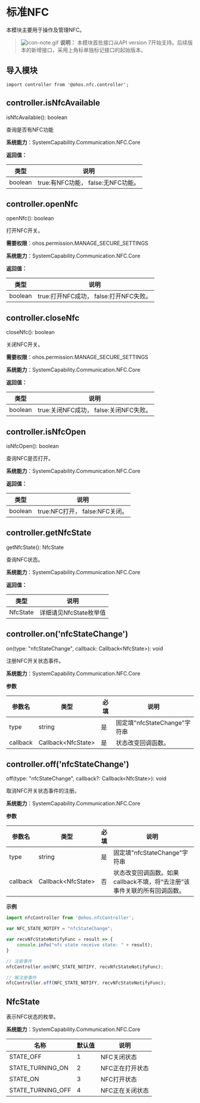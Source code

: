 # 标准NFC

本模块主要用于操作及管理NFC。

> ![icon-note.gif](public_sys-resources/icon-note.gif) **说明：**
> 本模块首批接口从API version 7开始支持。后续版本的新增接口，采用上角标单独标记接口的起始版本。


## **导入模块**

```
import controller from '@ohos.nfc.controller';
```


## controller.isNfcAvailable

isNfcAvailable(): boolean

查询是否有NFC功能

**系统能力**：SystemCapability.Communication.NFC.Core

**返回值：**

| **类型** | **说明** |
| -------- | -------- |
| boolean | true:有NFC功能，&nbsp;false:无NFC功能。 |


## controller.openNfc

openNfc(): boolean

打开NFC开关。

**需要权限**：ohos.permission.MANAGE_SECURE_SETTINGS

**系统能力**：SystemCapability.Communication.NFC.Core

**返回值：**

| **类型** | **说明** |
| -------- | -------- |
| boolean | true:打开NFC成功，&nbsp;false:打开NFC失败。 |

## controller.closeNfc

closeNfc(): boolean

关闭NFC开关。

**需要权限**：ohos.permission.MANAGE_SECURE_SETTINGS

**系统能力**：SystemCapability.Communication.NFC.Core

**返回值：**

| **类型** | **说明**                                    |
| -------- | ------------------------------------------- |
| boolean  | true:关闭NFC成功，&nbsp;false:关闭NFC失败。 |

## controller.isNfcOpen

isNfcOpen(): boolean

查询NFC是否打开。

**系统能力**：SystemCapability.Communication.NFC.Core

**返回值：**

| **类型** | **说明**                            |
| -------- | ----------------------------------- |
| boolean  | true:NFC打开，&nbsp;false:NFC关闭。 |

## controller.getNfcState

getNfcState(): NfcState

查询NFC状态。

**系统能力**：SystemCapability.Communication.NFC.Core

**返回值：**

| **类型** | **说明**               |
| -------- | ---------------------- |
| NfcState | 详细请见NfcState枚举值 |

## controller.on('nfcStateChange')

on(type: "nfcStateChange", callback: Callback&lt;NfcState&gt;): void

注册NFC开关状态事件。

**系统能力**：SystemCapability.Communication.NFC.Core

**参数**
  
  | **参数名** | **类型** | **必填** | **说明** |
  | -------- | -------- | -------- | -------- |
  | type | string | 是 | 固定填"nfcStateChange"字符串 |
  | callback | Callback&lt;NfcState&gt; | 是 | 状态改变回调函数。 |



## controller.off('nfcStateChange')

off(type: "nfcStateChange", callback?: Callback&lt;NfcState&gt;): void

取消NFC开关状态事件的注册。

**系统能力**：SystemCapability.Communication.NFC.Core

**参数**
  
  | **参数名** | **类型** | **必填** | **说明** |
  | -------- | -------- | -------- | -------- |
  | type | string | 是 | 固定填"nfcStateChange"字符串 |
| callback | Callback&lt;NfcState&gt; | 否 | 状态改变回调函数。如果callback不填，将“去注册”该事件关联的所有回调函数。 |
  
**示例**

  ```js
  import nfcController from '@ohos.nfcController';
  
  var NFC_STATE_NOTIFY = "nfcStateChange";
  
  var recvNfcStateNotifyFunc = result => {
      console.info("nfc state receive state: " + result);
  }
  
  // 注册事件
  nfcController.on(NFC_STATE_NOTIFY, recvNfcStateNotifyFunc);
  
  // 解注册事件
  nfcController.off(NFC_STATE_NOTIFY, recvNfcStateNotifyFunc);
  ```

## NfcState

表示NFC状态的枚举。

**系统能力**：SystemCapability.Communication.NFC.Core

| 名称 | 默认值 | 说明 |
| -------- | -------- | -------- |
| STATE_OFF | 1 | NFC关闭状态 |
| STATE_TURNING_ON | 2 | NFC正在打开状态 |
| STATE_ON | 3      | NFC打开状态 |
| STATE_TURNING_OFF | 4      | NFC正在关闭状态 |
